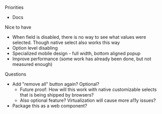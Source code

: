 Priorities
- Docs

Nice to have
- When field is disabled, there is no way to see what values were selected. Though native select also works this way
- Option level disabling
- Specialized mobile design - full width, bottom aligned popup
- Improve performance (some work has already been done, but not measured enough)

Questions
- Add "remove all" button again? Optional?
  - Future proof: How will this work with native customizable selects that is being shipped by browsers?
  - Also optional feature? Virtualization will cause more a11y issues?
- Package this as a web component?